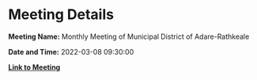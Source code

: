 # Meeting Details

**Meeting Name:** Monthly Meeting of Municipal District of Adare-Rathkeale

**Date and Time:** 2022-03-08 09:30:00

**[Link to Meeting](https://www.limerick.ie/council/whats-on/monthly-meeting-municipal-district-adare-rathkeale-78)**
